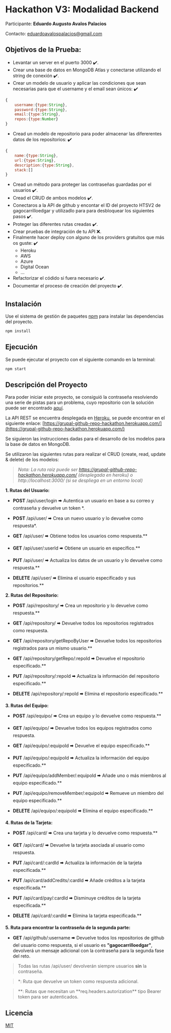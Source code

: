 # Hackathon V3: Modalidad Backend

Participante: **Eduardo Augusto Avalos Palacios**

Contacto: eduardoavalospalacios@gmail.com

## Objetivos de la Prueba:

- Levantar un server en el puerto 3000 ✔️.
- Crear una base de datos en MongoDB Atlas y conectarse utilizando el string de conexión ✔️.
- Crear un modelo de usuario y aplicar las condiciones que sean necesarias para que el username y el email sean únicos: ✔️

```js
{
    username:{type:String},
    password:{type:String},
    email:{type:String},
    repos:{type:Number}
}
```

- Cread un modelo de repositorio para poder almacenar las difererentes datos de los repositorios: ✔️

```js
{
    name:{type:String},
    url:{type:String},
    description:{type:String},
    stack:[]
}
```

- Cread un método para proteger las contraseñas guardadas por el usuarios ✔️.
- Cread el CRUD de ambos modelos ✔️.
- Conectaros a la API de github y encontar el ID del proyecto HTSV2 de gagocarrilloedgar y utilizadlo para para desbloquear los siguientes pasos ✔️.
- Proteger las diferentes rutas creadas ✔️.
- Crear pruebas de integración de tu API ❌.
- Finalmente hacer deploy con alguno de los providers gratuitos que más os guste: ✔️
  - Heroku
  - AWS
  - Azure
  - Digital Ocean
  - ...
- Refactorizar el códido si fuera necesario ✔️.
- Documentar el proceso de creación del proyecto ✔️.

## Instalación

Use el sistema de gestión de paquetes [npm](https://www.npmjs.com/) para instalar las dependencias del proyecto.

```bash
npm install
```

## Ejecución

Se puede ejecutar el proyecto con el siguiente comando en la terminal:

```bash
npm start
```

## Descripción del Proyecto

Para poder iniciar este proyecto, se consiguió la contraseña resolviendo una serie de pistas para un problema, cuyo repositorio con la solución puede ser encontrado [aquí](https://github.com/EDAUAVPA/hackathon-scaperoom).

La API REST se encuentra desplegada en [Heroku](https://www.heroku.com/), se puede encontrar en el siguiente enlace: [https://grupal-github-repo-hackathon.herokuapp.com/](https://grupal-github-repo-hackathon.herokuapp.com/)

Se siguieron las instrucciones dadas para el desarrollo de los modelos para la base de datos en MongoDB.

Se utilizaron las siguientes rutas para realizar el CRUD (create, read, update & delete) de los modelos:

> _Nota: La ruta raiz puede ser https://grupal-github-repo-hackathon.herokuapp.com/ (desplegada en heroku) o http://localhost:3000/ (si se despliega en un entorno local)_

**1. Rutas del Usuario:**

- **POST** /api/user/login 🠮 Autentica un usuario en base a su correo y contraseña y devuelve un token \*.

- **POST** /api/user/ 🠮 Crea un nuevo usuario y lo devuelve como respuesta\*.

- **GET** /api/user/ 🠮 Obtiene todos los usuarios como respuesta.\*\*

- **GET** /api/user/:userId 🠮 Obtiene un usuario en específico.\*\*

- **PUT** /api/user/ 🠮 Actualiza los datos de un usuario y lo devuelve como respuesta.\*\*

- **DELETE** /api/user/ 🠮 Elimina el usuario especificado y sus repositorios.\*\*

**2. Rutas del Repositorio:**

- **POST** /api/repository/ 🠮 Crea un repositorio y lo devuelve como respuesta.\*\*

- **GET** /api/repository/ 🠮 Devuelve todos los repositorios registrados como respuesta.

- **GET** /api/repository/getRepoByUser 🠮 Devuelve todos los repositorios registrados para un mismo usuario.\*\*

- **GET** /api/repository/getRepo/:repoId 🠮 Devuelve el repositorio especificado.\*\*

- **PUT** /api/repository/:repoId 🠮 Actualiza la información del repositorio especificado.\*\*

- **DELETE** /api/repository/:repoId 🠮 Elimina el repositorio especificado.\*\*

**3. Rutas del Equipo:**

- **POST** /api/equipo/ 🠮 Crea un equipo y lo devuelve como respuesta.\*\*

- **GET** /api/equipo/ 🠮 Devuelve todos los equipos registrados como respuesta.

- **GET** /api/equipo/:equipoId 🠮 Devuelve el equipo especificado.\*\*

- **PUT** /api/equipo/:equipoId 🠮 Actualiza la información del equipo especificado.\*\*

- **PUT** /api/equipo/addMember/:equipoId 🠮 Añade uno o más miembros al equipo especificado.\*\*

- **PUT** /api/equipo/removeMember/:equipoId 🠮 Remueve un miembro del equipo especificado.\*\*

- **DELETE** /api/equipo/:equipoId 🠮 Elimina el equipo especificado.\*\*

**4. Rutas de la Tarjeta:**

- **POST** /api/card/ 🠮 Crea una tarjeta y lo devuelve como respuesta.\*\*

- **GET** /api/card/ 🠮 Devuelve la tarjeta asociada al usuario como respuesta.

- **PUT** /api/card/:cardId 🠮 Actualiza la información de la tarjeta especificada.\*\*

- **PUT** /api/card/addCredits/:cardId 🠮 Añade créditos a la tarjeta especificada.\*\*

- **PUT** /api/card/pay/:cardId 🠮 Disminuye créditos de la tarjeta especificada.\*\*

- **DELETE** /api/card/:cardId 🠮 Elimina la tarjeta especificada.\*\*

**5. Ruta para encontrar la contraseña de la segunda parte:**

- **GET** /api/github/:username 🠮 Devuelve todos los repositorios de github del usuario como respuesta, si el usuario es **"gagocarrilloedgar"**, devolverá un mensaje adicional con la contraseña para la segunda fase del reto.

> Todas las rutas /api/user/ devolverán siempre usuarios **sin** la contraseña.

> \*: Ruta que devuelve un token como respuesta adicional.

> **: Rutas que necesitan un **req.headers.autorization\*\* tipo Bearer token para ser autenticados.

## Licencia

[MIT](https://choosealicense.com/licenses/mit/)
